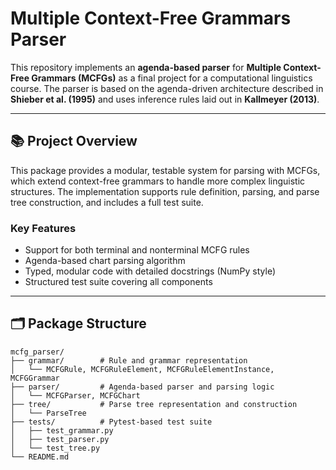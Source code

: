 # Multiple Context-Free Grammars Parser

This repository implements an **agenda-based parser** for **Multiple Context-Free Grammars (MCFGs)** as a final project for a computational linguistics course. The parser is based on the agenda-driven architecture described in **Shieber et al. (1995)** and uses inference rules laid out in **Kallmeyer (2013)**.

---

## 📚 Project Overview

This package provides a modular, testable system for parsing with MCFGs, which extend context-free grammars to handle more complex linguistic structures. The implementation supports rule definition, parsing, and parse tree construction, and includes a full test suite.

### Key Features

- Support for both terminal and nonterminal MCFG rules
- Agenda-based chart parsing algorithm
- Typed, modular code with detailed docstrings (NumPy style)
- Structured test suite covering all components

---

## 🗂️ Package Structure

```text
mcfg_parser/
├── grammar/        # Rule and grammar representation
│   └── MCFGRule, MCFGRuleElement, MCFGRuleElementInstance, MCFGGrammar
├── parser/         # Agenda-based parser and parsing logic
│   └── MCFGParser, MCFGChart
├── tree/           # Parse tree representation and construction
│   └── ParseTree
├── tests/          # Pytest-based test suite
│   ├── test_grammar.py
│   ├── test_parser.py
│   └── test_tree.py
└── README.md
```



